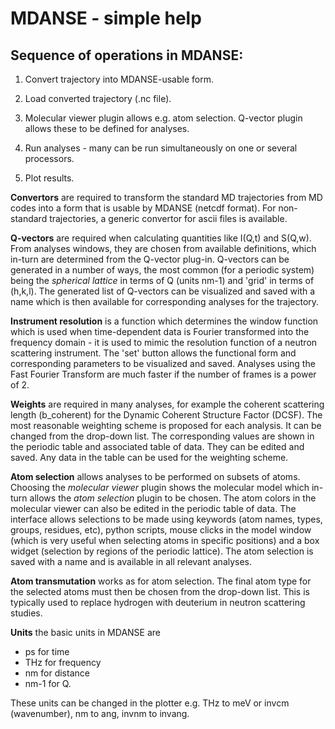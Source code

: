 MDANSE - simple help
====================

Sequence of operations in MDANSE: 
---------------------------------

1. Convert trajectory into MDANSE-usable form. 

2. Load converted trajectory (.nc file). 

3. Molecular viewer plugin allows e.g. atom selection. Q-vector plugin allows these to be defined for analyses.

4. Run analyses - many can be 
run simultaneously on one or several processors. 

5. Plot results.

**Convertors** are required to transform the standard MD trajectories from MD codes into a form that is usable by MDANSE (netcdf format). For non-standard trajectories, a generic convertor for ascii files is available.

**Q-vectors** are required when calculating quantities like I(Q,t) and S(Q,w). From analyses windows, they are chosen from available definitions, which in-turn are determined from the Q-vector plug-in. Q-vectors can be generated in a number of ways, the most common (for a periodic system) being the *spherical lattice* in terms of Q (units nm-1) and 'grid' in terms of (h,k,l). The generated list of Q-vectors can be visualized and saved with a name which is then available for corresponding analyses for the trajectory. 

**Instrument resolution** is a function which determines the window function which is used when time-dependent data is Fourier transformed into the frequency domain - it is used to mimic the resolution function of a neutron scattering instrument. The 'set' button allows the functional form and corresponding parameters to be visualized and saved. Analyses using the Fast Fourier Transform are much faster if the number of frames is a power of 2.

**Weights** are required in many analyses, for example the coherent scattering length (b_coherent) for the Dynamic Coherent Structure Factor (DCSF). The most reasonable weighting scheme is proposed for each analysis. It can be changed from the drop-down list. The corresponding values are shown in the periodic table and associated table of data. They can be edited and saved. Any data in the table can be used for the weighting scheme. 

**Atom selection** allows analyses to be performed on subsets of atoms. Choosing the *molecular viewer* plugin shows the molecular model which in-turn allows the *atom selection* plugin to be chosen. The atom colors in the molecular viewer can also be edited in the periodic table of data. The interface allows selections to be made using keywords (atom names, types, groups, residues, etc), python scripts, mouse clicks in the model window (which is very useful when selecting atoms in specific positions) and a box widget (selection by regions of the periodic lattice). The atom selection is saved with a name and is available in all relevant analyses.

**Atom transmutation** works as for atom selection. The final atom type for the selected atoms must then be chosen from the drop-down list. This is typically used to replace hydrogen with deuterium in neutron scattering studies. 

**Units** the basic units in MDANSE are
- ps for time
- THz for frequency
- nm for distance
- nm-1 for Q. 

These units can be changed in the plotter e.g. THz to meV or invcm (wavenumber), nm to ang, invnm to invang.
